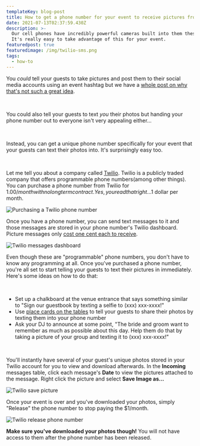 ```yaml
---
templateKey: blog-post
title: How to get a phone number for your event to receive pictures from your guests
date: 2021-07-13T02:37:59.430Z
description: >-
  Our cell phones have incredibly powerful cameras built into them these days.
  It's really easy to take advantage of this for your event. 
featuredpost: true
featuredimage: /img/twilio-sms.png
tags:
  - how-to
---
```

You _could_ tell your guests to take pictures and post them to their social media accounts using an event hashtag but we have a [whole post on why that's not such a great idea](https://blog.eventphonenumber.com/blog/5-reasons-why-you-shouldnt-count-on-a-hashtag/).

<br />

You could also tell your guests to text _you_ their photos but handing your phone number out to everyone isn't very appealing either...

<br />

Instead, you can get a unique phone number specifically for your event that your guests can text their photos into. It's surprisingly easy too.

<br />

Let me tell you about a company called [Twilio](https://www.twilio.com/messaging). Twilio is a publicly traded company that offers programmable phone numbers(among other things). You can purchase a phone number from Twilio for $1.00/month with no long term contract. Yes, you read that right...$1 dollar per month.

<span class="block mt-5 mb-5">

![Purchasing a Twilio phone number](/img/twilio-purchase.png "Purchasing a Twilio phone number")

</span>

Once you have a phone number, you can send text messages to it and those messages are stored in your phone number's Twilio dashboard. Picture messages only [cost one cent each to receive](https://www.twilio.com/sms/pricing/us). 

<span class="block mt-5 mb-5">

![Twilio messages dashboard](/img/twilio-number-messages.png "Twilio messages dashboard")

</span>

Even though these are "programmable" phone numbers, you don't have to know any programming at all. Once you've purchased a phone number, you're all set to start telling your guests to text their pictures in immediately. Here's some ideas on how to do that:

<br />

<ul class="list-disc">

<li>Set up a chalkboard at the venue entrance that says something similar to "Sign our guestbook by texting a selfie to (xxx) xxx-xxxx!"</li>

<li>Use <a href="https://www.amazon.com/Table-Place-Cards-Place-Card-Holders/b?ie=UTF8&node=13468941" target="_blank"> place cards on the tables</a> to tell your guests to share their photos by texting them into your phone number</li>

<li>Ask your DJ to announce at some point, "The bride and groom want to remember as much as possible about this day. Help them do that by taking a picture of your group and texting it to (xxx) xxx-xxxx!"</li>

</ul>

<br />

You'll instantly have several of your guest's unique photos stored in your Twilio account for you to view and download afterwards. In the **Incoming** messages table, click each message's **Date** to view the pictures attached to the message. Right click the picture and select **Save Image as...**

<span class="block mt-5 mb-5">

![Twilio save picture](/img/twilio-save-picture.png "Twilio save picture")

</span>

Once your event is over and you've downloaded your photos, simply "Release" the phone number to stop paying the $1/month.

<span class="block mt-5 mb-5">

![Twilio release phone number](/img/twilio-release.png "Twilio release phone number")

</span>

**Make sure you've downloaded your photos though!** You will not have access to them after the phone number has been released.

<br />
